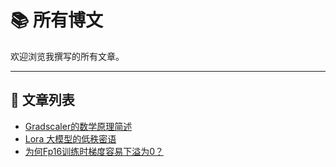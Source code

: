 # 📚 所有博文

欢迎浏览我撰写的所有文章。

---

## 🔖 文章列表

- [Gradscaler的数学原理简述](GradScaler的数学原理简述.md)
- [Lora 大模型的低秩密语](LoRA-大模型的低秩密语.md)
- [为何Fp16训练时梯度容易下溢为0？](为何FP16训练时梯度容易下溢为0？.md)